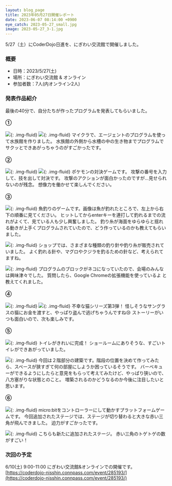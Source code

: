 ```yaml
---
layout: blog_page
title: 2023年05月27日開催レポート
date: 2023-06-07 08:14:00 +0900
eye_catch: 2023-05-27_small.jpg
image: 2023-05-27_3-1.jpg
---
```


5/27（土）にCoderDojo日進を、にぎわい交流館で開催しました。

### 概要

- 日時：2023/5/27(土)
- 場所：にぎわい交流館 & オンライン
- 参加者数：7人(内オンライン2人)

### 発表作品紹介

最後の40分で、自分たちが作ったプログラムを発表してもらいました。

#### &#9312;
![](/assets/img/2023-05-27_1-1.jpg){: .img-fluid}
![](/assets/img/2023-05-27_1-2.jpg){: .img-fluid}
マイクラで、エージェントのプログラムを使って水族館を作りました。
水族館の外側から水槽の中の生き物までプログラムでサクッとできあがっちゃうのがすごかったです。

#### &#9313;

![](/assets/img/2023-05-27_2-1.jpg){: .img-fluid}
![](/assets/img/2023-05-27_2-2.jpg){: .img-fluid}
ポケモンの対決ゲームです。
攻撃の番号を入力して、技を出して対決です。
攻撃のアクションが面白かったのですが...見せられないのが残念。
想像力を働かせて楽しんでください。

#### &#9314;

![](/assets/img/2023-05-27_3-1.jpg){: .img-fluid}
魚釣りのゲームです。画像は魚が釣れたところで、左上から右下の順番に見てください。
ヒットしてからenterキーを連打して釣れるまでの流れがよくて、見ている人も少し興奮しました。
釣り糸が海面をゆらゆらと揺れる動きが上手くプログラムされていたので、どう作っているのかも教えてもらいました。

![](/assets/img/2023-05-27_3-2.jpg){: .img-fluid}
ショップでは、さまざまな種類の釣り針や釣り糸が販売されていました。
よく釣れる針や、マグロやクジラを釣るための針など、考えられてますね。

![](/assets/img/2023-05-27_3-3.jpg){: .img-fluid}
プログラムのブロックがネコになっていたので、会場のみんなは興味津々でした。
質問したら、Google Chromeの拡張機能を使っているよ と教えてくれました。

#### &#9315;

![](/assets/img/2023-05-27_4-1.jpg){: .img-fluid}
![](/assets/img/2023-05-27_4-2.jpg){: .img-fluid}
不幸な猫シリーズ第3弾！
怪しそうなサングラスの猫にお金を渡すと、やっぱり盗んで逃げちゃうんですね:cry:
ストーリーがいつも面白いので、次も楽しみです。

#### &#9316;

![](/assets/img/2023-05-27_5-1.jpg){: .img-fluid}
トイレがきれいに完成！
ショールームにありそうな、すごいトイレができあがっていました。

![](/assets/img/2023-05-27_5-2.jpg){: .img-fluid}
今回は２階部分の建築です。階段の位置を決めて作ってみたら、スペースが狭すぎて何の部屋にしようか困っているそうです。
バーベキューができるようにしたらと意見をもらって考えてみたけど、やっぱり狭いので、八方塞がりな状態とのこと。
増築されるのかどうなるのか今後に注目したいと思います。

#### &#9317;

![](/assets/img/2023-05-27_6-1.jpg){: .img-fluid}
micro:bitをコントローラーにして動かすプラットフォームゲームです。
今回追加されたステージでは、ステージが切り替わると大きな赤い三角が飛んできました。
迫力がすごかったです。

![](/assets/img/2023-05-27_6-2.jpg){: .img-fluid}
こちらも新たに追加されたステージ。
赤い三角のトゲトゲの数がすごい！


### 次回の予定

6/10(土) 9:00-11:00 にぎわい交流館&オンラインでの開催です。<br/>
[https://coderdojo-nisshin.connpass.com/event/285193/](https://coderdojo-nisshin.connpass.com/event/285193/)

